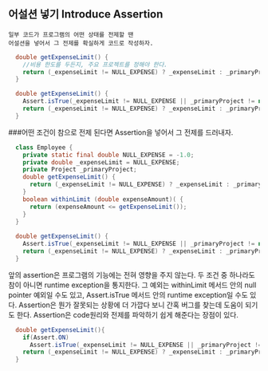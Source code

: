 ## 어설션 넣기 Introduce Assertion

```
일부 코드가 프로그램의 어떤 상태를 전제할 땐
어설션을 넣어서 그 전제를 확실하게 코드로 작성하자.
```


~~~java
  double getExpenseLimit() {
    //비용 한도를 두든지, 주요 프로젝트를 정해야 한다.
    return (_expenseLimit != NULL_EXPENSE) ? _expenseLimit : _primaryProject.getMemberExpenseLimit();
  }
~~~

~~~java
  double getExpenseLimit() {
    Assert.isTrue(_expenseLimit != NULL_EXPENSE || _primaryProject != null);
    return (_expenseLimit != NULL_EXPENSE) ? _expenseLimit : _primaryProject.getMemberExpenseLimit();
  }
~~~


###어떤 조건이 참으로 전제 된다면 Assertion을 넣어서 그 전제를 드러내자.



~~~java
  class Employee {
    private static final double NULL_EXPENSE = -1.0;
    private double _expenseLimit = NULL_EXPENSE;
    private Project _primaryProject;
    double getExpenseLimit() {
      return (_expenseLimit != NULL_EXPENSE) ? _expenseLimit : _primaryProject.getMemberExpenseLimit();
    }
    boolean withinLimit (double expenseAmount)( {
      return (expenseAmount <= getExpenseLimit());
    }
  }
  
  double getExpenseLimit() {
    Assert.isTrue(_expenseLimit != NULL_EXPENSE || _primaryProject != null);
    return (_expenseLimit != NULL_EXPENSE) ? _expenseLimit : _primaryProject.getMemberExpenseLimit();
  }
~~~


앞의 assertion은 프로그램의 기능에는 전혀 영향을 주지 않는다. 
두 조건 중 하나라도 참이 아니면 runtime exception을 통지한다.
그 예외는 withinLimit 메서드 안의 null pointer 예외일 수도 있고,
Assert.isTrue 메서드 안의 runtime exception일 수도 있다. 
Assertion은 뭔가 잘못되는 상황에 더 가깝다 보니 간혹 버그를 찾는데 도움이 되기도 한다.
Assertion은 code원리와 전제를 파악하기 쉽게 해준다는 장점이 있다. 


~~~java
  double getExpenseLimit(){
    if(Assert.ON)
      Assert.isTrue(_expenseLimit != NULL_EXPENSE || _primaryProject != null);
    return (_expenseLimit != NULL_EXPENSE) ? _expenseLimit : _primaryProject.getMemberExpenseLimit();
  }
~~~
